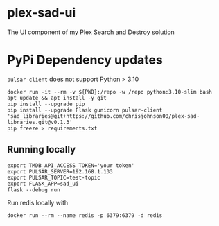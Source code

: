 # plex-sad-ui
The UI component of my Plex Search and Destroy solution

# PyPi Dependency updates

`pulsar-client` does not support Python > 3.10

```shell
docker run -it --rm -v ${PWD}:/repo -w /repo python:3.10-slim bash
apt update && apt install -y git
pip install --upgrade pip
pip install --upgrade Flask gunicorn pulsar-client 'sad_libraries@git+https://github.com/chrisjohnson00/plex-sad-libraries.git@v0.1.3'
pip freeze > requirements.txt
```

## Running locally

```commandline
export TMDB_API_ACCESS_TOKEN='your token'
export PULSAR_SERVER=192.168.1.133
export PULSAR_TOPIC=test-topic
export FLASK_APP=sad_ui
flask --debug run
```

Run redis locally with

```shell
docker run --rm --name redis -p 6379:6379 -d redis
```

